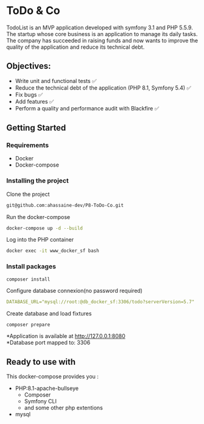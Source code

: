 # ToDo & Co

TodoList is an MVP application developed with symfony 3.1 and PHP 5.5.9. The startup
whose core business is an application to manage its daily tasks.
The company has succeeded in raising funds and now wants to improve the quality of the application
and reduce its technical debt.

## Objectives:

- Write unit and functional tests :white_check_mark:
- Reduce the technical debt of the application (PHP 8.1, Symfony 5.4) :white_check_mark:
- Fix bugs :white_check_mark:
- Add features :white_check_mark:
- Perform a quality and performance audit with Blackfire :white_check_mark:

## Getting Started

### Requirements

- Docker
- Docker-compose

### Installing the project

Clone the project

```bash
git@github.com:ahassaine-dev/P8-ToDo-Co.git
```

Run the docker-compose

```bash
docker-compose up -d --build
```

Log into the PHP container

```bash
docker exec -it www_docker_sf bash
```

### Install packages
```
composer install
```

Configure database connexion(no password required)
```yaml
DATABASE_URL="mysql://root:@db_docker_sf:3306/todo?serverVersion=5.7"
```

Create database and load fixtures
```bash
composer prepare
```

*Application is available at http://127.0.0.1:8080 \
*Database port mapped to: 3306 

## Ready to use with

This docker-compose provides you :

- PHP:8.1-apache-bullseye
    - Composer
    - Symfony CLI
    - and some other php extentions
- mysql